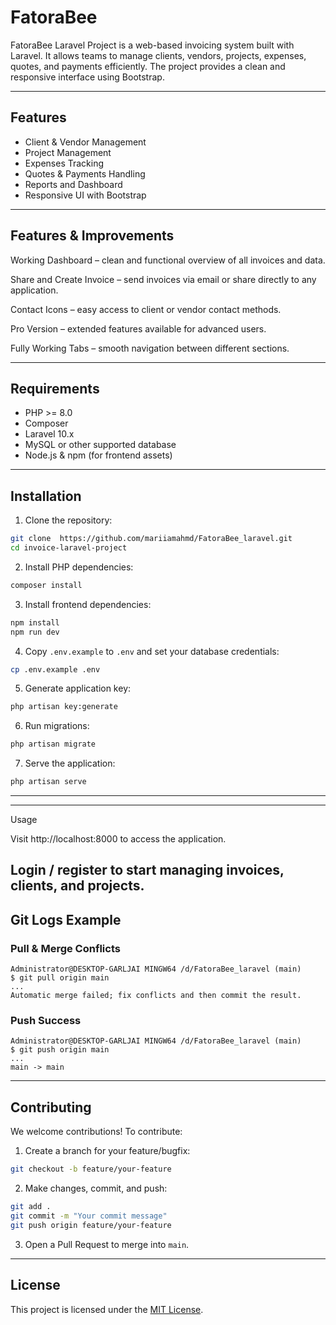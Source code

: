 # FatoraBee

FatoraBee Laravel Project is a web-based invoicing system built with Laravel. It allows teams to manage clients, vendors, projects, expenses, quotes, and payments efficiently. The project provides a clean and responsive interface using Bootstrap.

---

## Features

-   Client & Vendor Management
-   Project Management
-   Expenses Tracking
-   Quotes & Payments Handling
-   Reports and Dashboard
-   Responsive UI with Bootstrap

---

## Features & Improvements

Working Dashboard – clean and functional overview of all invoices and data.

Share and Create Invoice – send invoices via email or share directly to any application.

Contact Icons – easy access to client or vendor contact methods.

Pro Version – extended features available for advanced users.

Fully Working Tabs – smooth navigation between different sections.

---

## Requirements

-   PHP >= 8.0
-   Composer
-   Laravel 10.x
-   MySQL or other supported database
-   Node.js & npm (for frontend assets)

---

## Installation

1. Clone the repository:

```bash
git clone  https://github.com/mariiamahmd/FatoraBee_laravel.git
cd invoice-laravel-project
```

2. Install PHP dependencies:

```bash
composer install
```

3. Install frontend dependencies:

```bash
npm install
npm run dev
```

4. Copy `.env.example` to `.env` and set your database credentials:

```bash
cp .env.example .env
```

5. Generate application key:

```bash
php artisan key:generate
```

6. Run migrations:

```bash
php artisan migrate
```

7. Serve the application:

```bash
php artisan serve
```

---

---

Usage

Visit http://localhost:8000 to access the application.

## Login / register to start managing invoices, clients, and projects.

## Git Logs Example

### Pull & Merge Conflicts

```
Administrator@DESKTOP-GARLJAI MINGW64 /d/FatoraBee_laravel (main)
$ git pull origin main
...
Automatic merge failed; fix conflicts and then commit the result.

```

### Push Success

```
Administrator@DESKTOP-GARLJAI MINGW64 /d/FatoraBee_laravel (main)
$ git push origin main
...
main -> main

```

---

## Contributing

We welcome contributions! To contribute:

1. Create a branch for your feature/bugfix:

```bash
git checkout -b feature/your-feature
```

2. Make changes, commit, and push:

```bash
git add .
git commit -m "Your commit message"
git push origin feature/your-feature
```

3. Open a Pull Request to merge into `main`.

---

## License

This project is licensed under the [MIT License](https://opensource.org/licenses/MIT).

```

```
